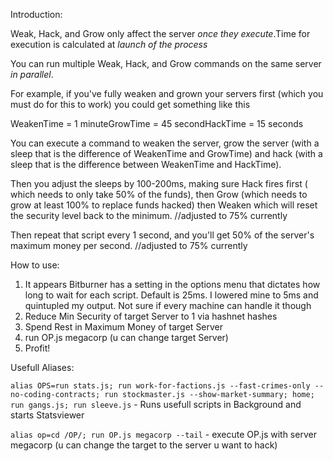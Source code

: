 Introduction:

Weak, Hack, and Grow only affect the server *once they execute*.Time for execution is calculated at *launch of the process*

You can run multiple Weak, Hack, and Grow commands on the same server *in parallel*.

For example, if you've fully weaken and grown your servers first (which you must do for this to work) you could get something like this

WeakenTime = 1 minuteGrowTime = 45 secondHackTime = 15 seconds

You can execute a command to weaken the server, grow the server (with a sleep that is the difference of WeakenTime and GrowTime) and hack (with a sleep that is the difference between WeakenTime and HackTime).

Then you adjust the sleeps by 100-200ms, making sure Hack fires first ( which needs to only take 50% of the funds), then Grow (which needs to grow at least 100% to replace funds hacked) then Weaken which will reset the security level back to the minimum. //adjusted to 75% currently

Then repeat that script every 1 second, and you'll get 50% of the server's maximum money per second. //adjusted to 75% currently

How to use:
1. It appears Bitburner has a setting in the options menu that dictates how long to wait for each script. Default is 25ms. I lowered mine to 5ms and quintupled my output. Not sure if every machine can handle it though
2. Reduce Min Security of target Server to 1 via hashnet hashes
3. Spend Rest in Maximum Money of target Server
4. run OP.js megacorp (u can change target Server)
5. Profit!

Usefull Aliases:

`alias OPS=run stats.js; run work-for-factions.js --fast-crimes-only --no-coding-contracts; run stockmaster.js --show-market-summary; home; run gangs.js; run sleeve.js` - Runs usefull scripts in Background and starts Statsviewer

`alias op=cd /OP/; run OP.js megacorp --tail` - execute OP.js with server megacorp (u can change the target to the server u want to hack)
